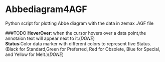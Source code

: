 Abbediagram4AGF
===============

Python script for plotting Abbe diagram with the data in zemax .AGF file

###TODO
**HoverOver**: when the cursor hovers over a data point,the annotaion text will appear next to it.(*DONE*) <br>
**Status**:Color data marker with different colors to represent five Status.(Black for Standard,Green for Preferred, Red for Obsolete, Blue for Special, and Yellow for Melt.)(*DONE*)
